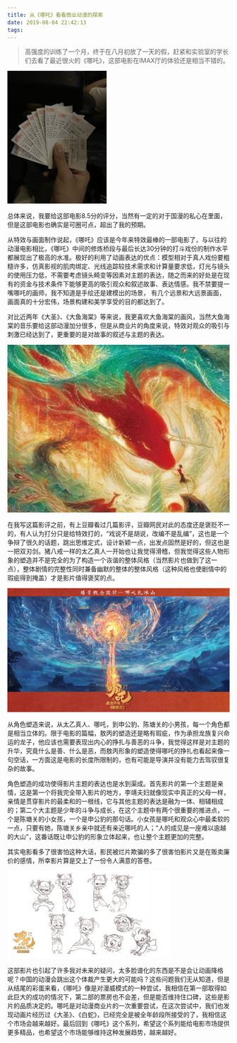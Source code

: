 ```yaml
---
title: 从《哪吒》看看商业动漫的探索
date: 2019-08-04 22:42:13
tags:
---
```


>  高强度的训练了一个月，终于在八月初放了一天的假，赶紧和实验室的学长们去看了最近很火的《哪吒》，这部电影在IMAX厅的体验还是相当不错的。

![](https://raw.githubusercontent.com/zhao408639122/Picbed/master/blog/2019080401.jpg)

总体来说，我要给这部电影8.5分的评分，当然有一定的对于国漫的私心在里面，但是这部电影也确实是可圈可点，超出了我的预期。

<!-- more -->

从特效与画面制作说起，《哪吒》应该是今年来特效最棒的一部电影了，与以往的动漫电影相比，《哪吒》中间的修炼桥段与最后长达30分钟的打斗戏份的制作水平都展现出了极高的水准。极好的利用了动画表达的优点：模型相对于真人戏份要粗糙许多，仿真影视的肌肉绑定、光线追踪较技术需求和计算量要求低，灯光与镜头的使用压力低，不需要考虑镜头畸变等因素对主题的表达，随之而来的好处是在现有的资金与技术条件下能够更高的吸引观众和叙述故事、表达情感。我不禁要提一嘴哪吒的画师，我不知道是手绘还是建模出的场景， 有几个远景和大远景画面，画面真的十分宏伟，场景构建和美学享受的目的都达到了。

对比近两年《大圣》、《大鱼海棠》等来说，我更喜欢大鱼海棠的画风，当然大鱼海棠的音乐要给这部动漫加分很多，但是从商业片的角度来说，特效对观众的吸引与刺激已经达到了，更重要的是对故事的叙述与主题的表达。



![](https://raw.githubusercontent.com/zhao408639122/Picbed/master/blog/2019080403.jpg "《大鱼海棠》推广照")

在我写这篇影评之前，有上豆瓣看过几篇影评，豆瓣网民对此的态度还是褒贬不一的，有人认为打分只是给特效打的，“戏说不是胡说，改编不是乱编”，这也是一个争辩了很久的话题，跳出思维定式，设计新颖一点，出发点固然是好的，但这也是一把双刃剑。猪八戒一样的太乙真人一开始也让我觉得滑稽，但我觉得这些人物形象的塑造并不是完全的为了构造一个诙谐的整体风格（当然影片也做到了这一点），整体剧情的完整性同时兼备幽默的整体的整体风格（这种风格也使剧情中的瑕疵得到掩盖）才是影片值得褒奖的点。

![](https://raw.githubusercontent.com/zhao408639122/Picbed/master/blog/2019080404.jpg)

从角色塑造来说，从太乙真人、哪吒，到申公豹、陈塘关的小男孩，每一个角色都是相当立体的。限于电影的篇幅，敖丙的塑造还是略有瑕疵，作为承担龙族复兴命运的龙子，他应该也需要表现出内心的挣扎与善恶的斗争，我觉得这样是对主题的升华，究竟什么是善、什么是恶，而敖丙形象的塑造使得哪吒的挣扎也看起来像一句空话，一方面这是电影的长度所限制的，也有可能是导演并没有能力去驾驭很复杂的故事。

角色塑造的成功使得影片主题的表达也是水到渠成。首先影片的第一个主题是亲情，这是第一个将我完全带入影片的地方，李靖夫妇就像现实中真正的父母一样，亲情是贯穿影片的最柔和的一根线，它与其他主题的表达是融为一体、相辅相成的；第二个大主题是少年的斗争与成长，在这个主题中有两个很重要的推进点，一个是陈塘关的小女孩，一个是申公豹的那句话。小女孩是哪吒和观众心中最柔软的一点，只要有她，陈塘关乡亲中就还有亲近哪吒的人；“人的成见是一座难以逾越的大山”，这番话既让申公豹的形象立体起来，也让整个主题更加的完整。

其实电影看多了很害怕这种大话，影民被烂片欺骗的多了很害怕影片又是在贩卖廉价的感情，所幸影片算是交上了一份令人满意的答卷。

![](https://raw.githubusercontent.com/zhao408639122/Picbed/master/blog/2019080405.jpg)

这部影片也引起了许多我对未来的疑问，太多脸谱化的东西是不是会让动画降格呢？中国的动漫会跳出这个体裁产生更大的可能吗？这些问题我们无从知道，但是从结尾的彩蛋来看，《哪吒》像是对漫威模式的一种尝试，我相信在第一部取得如此巨大的成功的情况下，第二部的票房也不会差，但是能否维持住口碑，这些是影片的品质决定的。哪吒是对动漫商业片的一次重要尝试，在这次尝试中，我们也发现动画片经历过《大圣》、《白蛇》，已经完全是被全年龄段所接受的了，我相信这个市场会越来越好。最后回到《哪吒》这个系列，希望这个系列能给电影市场提供更多精品，也希望这个市场能够维持这种发展趋势，越来越好。